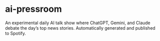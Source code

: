# ai-pressroom
An experimental daily AI talk show where ChatGPT, Gemini, and Claude debate the day’s top news stories. Automatically generated and published to Spotify.
